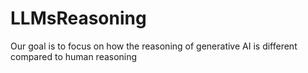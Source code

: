 # LLMsReasoning
Our goal is to focus on how the reasoning of generative AI is different compared to human reasoning
